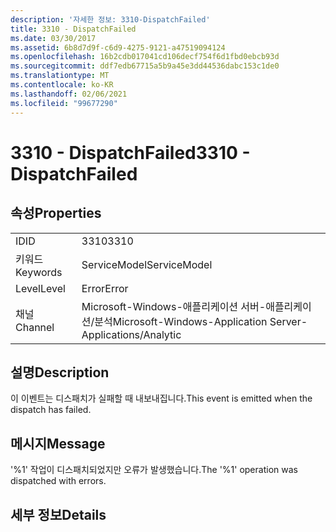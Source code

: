 ```yaml
---
description: '자세한 정보: 3310-DispatchFailed'
title: 3310 - DispatchFailed
ms.date: 03/30/2017
ms.assetid: 6b8d7d9f-c6d9-4275-9121-a47519094124
ms.openlocfilehash: 16b2cdb017041cd106decf754f6d1fbd0ebcb93d
ms.sourcegitcommit: ddf7edb67715a5b9a45e3dd44536dabc153c1de0
ms.translationtype: MT
ms.contentlocale: ko-KR
ms.lasthandoff: 02/06/2021
ms.locfileid: "99677290"
---
```

# <a name="3310---dispatchfailed"></a><span data-ttu-id="85b43-103">3310 - DispatchFailed</span><span class="sxs-lookup"><span data-stu-id="85b43-103">3310 - DispatchFailed</span></span>

## <a name="properties"></a><span data-ttu-id="85b43-104">속성</span><span class="sxs-lookup"><span data-stu-id="85b43-104">Properties</span></span>  
  
|||  
|-|-|  
|<span data-ttu-id="85b43-105">ID</span><span class="sxs-lookup"><span data-stu-id="85b43-105">ID</span></span>|<span data-ttu-id="85b43-106">3310</span><span class="sxs-lookup"><span data-stu-id="85b43-106">3310</span></span>|  
|<span data-ttu-id="85b43-107">키워드</span><span class="sxs-lookup"><span data-stu-id="85b43-107">Keywords</span></span>|<span data-ttu-id="85b43-108">ServiceModel</span><span class="sxs-lookup"><span data-stu-id="85b43-108">ServiceModel</span></span>|  
|<span data-ttu-id="85b43-109">Level</span><span class="sxs-lookup"><span data-stu-id="85b43-109">Level</span></span>|<span data-ttu-id="85b43-110">Error</span><span class="sxs-lookup"><span data-stu-id="85b43-110">Error</span></span>|  
|<span data-ttu-id="85b43-111">채널</span><span class="sxs-lookup"><span data-stu-id="85b43-111">Channel</span></span>|<span data-ttu-id="85b43-112">Microsoft-Windows-애플리케이션 서버-애플리케이션/분석</span><span class="sxs-lookup"><span data-stu-id="85b43-112">Microsoft-Windows-Application Server-Applications/Analytic</span></span>|  
  
## <a name="description"></a><span data-ttu-id="85b43-113">설명</span><span class="sxs-lookup"><span data-stu-id="85b43-113">Description</span></span>  

 <span data-ttu-id="85b43-114">이 이벤트는 디스패치가 실패할 때 내보내집니다.</span><span class="sxs-lookup"><span data-stu-id="85b43-114">This event is emitted when the dispatch has failed.</span></span>  
  
## <a name="message"></a><span data-ttu-id="85b43-115">메시지</span><span class="sxs-lookup"><span data-stu-id="85b43-115">Message</span></span>  

 <span data-ttu-id="85b43-116">'%1' 작업이 디스패치되었지만 오류가 발생했습니다.</span><span class="sxs-lookup"><span data-stu-id="85b43-116">The '%1' operation was dispatched with errors.</span></span>  
  
## <a name="details"></a><span data-ttu-id="85b43-117">세부 정보</span><span class="sxs-lookup"><span data-stu-id="85b43-117">Details</span></span>
